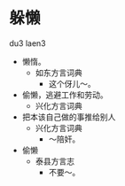 





# 躲懒
du3 laen3
+ 懒惰。
  * 如东方言词典
    - 这个伢儿～。
+ 偷懒，逃避工作和劳动。
  * 兴化方言词典
+ 把本该自己做的事推给别人
  * 兴化方言词典
    - ～陪奸。
+ 偷懒
  * 泰县方言志
    - 不要～。
